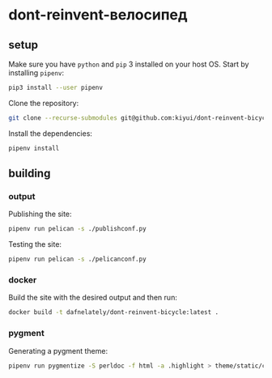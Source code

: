 # dont-reinvent-велосипед

## setup

Make sure you have `python` and `pip` 3 installed on your host OS. Start by installing `pipenv`:

```sh
pip3 install --user pipenv
```

Clone the repository:

```sh
git clone --recurse-submodules git@github.com:kiyui/dont-reinvent-bicycle.git dont-reinvent-велосипед
```

Install the dependencies:

```sh
pipenv install
```

## building

### output

Publishing the site:

```sh
pipenv run pelican -s ./publishconf.py
```

Testing the site:

```sh
pipenv run pelican -s ./pelicanconf.py
```

### docker

Build the site with the desired output and then run:

```sh
docker build -t dafnelately/dont-reinvent-bicycle:latest .
```

### pygment

Generating a pygment theme:

```bash
pipenv run pygmentize -S perldoc -f html -a .highlight > theme/static/css/pygment.css
```
